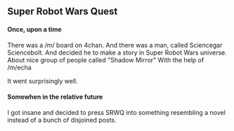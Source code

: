 ## Super Robot Wars Quest

#### Once, upon a time
There was a /m/ board on 4chan. And there was a man, called Sciencegar Sciencebolt. And decided he to make a story in Super Robot Wars universe.
About nice group of people called "Shadow Mirror"
With the help of /m/echa

It went surprisingly well.

#### Somewhen in the relative future
I got insane and decided to press SRWQ into something resembling a novel instead of a bunch of disjoined posts.

